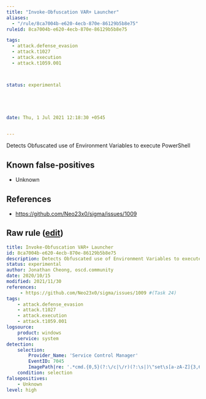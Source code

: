 ```yaml
---
title: "Invoke-Obfuscation VAR+ Launcher"
aliases:
  - "/rule/8ca7004b-e620-4ecb-870e-86129b5b8e75"
ruleid: 8ca7004b-e620-4ecb-870e-86129b5b8e75

tags:
  - attack.defense_evasion
  - attack.t1027
  - attack.execution
  - attack.t1059.001



status: experimental





date: Thu, 1 Jul 2021 12:18:30 +0545


---
```


Detects Obfuscated use of Environment Variables to execute PowerShell

<!--more-->


## Known false-positives

* Unknown



## References

* https://github.com/Neo23x0/sigma/issues/1009


## Raw rule ([edit](https://github.com/SigmaHQ/sigma/edit/master/rules/windows/builtin/system/win_invoke_obfuscation_var_services.yml))
```yaml
title: Invoke-Obfuscation VAR+ Launcher
id: 8ca7004b-e620-4ecb-870e-86129b5b8e75
description: Detects Obfuscated use of Environment Variables to execute PowerShell
status: experimental
author: Jonathan Cheong, oscd.community
date: 2020/10/15
modified: 2021/11/30
references:
     - https://github.com/Neo23x0/sigma/issues/1009 #(Task 24)
tags:
    - attack.defense_evasion
    - attack.t1027
    - attack.execution
    - attack.t1059.001
logsource:
    product: windows
    service: system
detection:
    selection:
        Provider_Name: 'Service Control Manager'
        EventID: 7045
        ImagePath|re: '.*cmd.{0,5}(?:\/c|\/r)(?:\s|)\"set\s[a-zA-Z]{3,6}.*(?:\{\d\}){1,}\\\"\s+?\-f(?:.*\)){1,}.*\"'
    condition: selection
falsepositives:
    - Unknown
level: high
```
